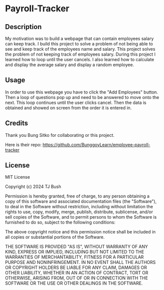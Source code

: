 # Payroll-Tracker

## Description

My motivation was to build a webpage that can contain employees salary can keep track. I build this project to solve a problem of not being able to see and keep track of the employees name and salary. This project solves the problem of not keeping track of employees salary. During this project I learned how to loop until the user cancels. I also learned how to calculate and display the average salary and display a random employee.

## Usage

In order to use this webpage you have to click the "Add Employees" button. Then a loop of questions pop up and need to be answered to move onto the next. This loop continues until the user clicks cancel. Then the data is obtained and showed on screen from the order it is entered in.

## Credits

Thank you Bung Sitko for collaborating or this project. 

Here is their repo: https://github.com/BunggoyLearn/employee-payroll-tracker 

## License

MIT License

Copyright (c) 2024 TJ Bush

Permission is hereby granted, free of charge, to any person obtaining a copy
of this software and associated documentation files (the "Software"), to deal
in the Software without restriction, including without limitation the rights
to use, copy, modify, merge, publish, distribute, sublicense, and/or sell
copies of the Software, and to permit persons to whom the Software is
furnished to do so, subject to the following conditions:

The above copyright notice and this permission notice shall be included in all
copies or substantial portions of the Software.

THE SOFTWARE IS PROVIDED "AS IS", WITHOUT WARRANTY OF ANY KIND, EXPRESS OR
IMPLIED, INCLUDING BUT NOT LIMITED TO THE WARRANTIES OF MERCHANTABILITY,
FITNESS FOR A PARTICULAR PURPOSE AND NONINFRINGEMENT. IN NO EVENT SHALL THE
AUTHORS OR COPYRIGHT HOLDERS BE LIABLE FOR ANY CLAIM, DAMAGES OR OTHER
LIABILITY, WHETHER IN AN ACTION OF CONTRACT, TORT OR OTHERWISE, ARISING FROM,
OUT OF OR IN CONNECTION WITH THE SOFTWARE OR THE USE OR OTHER DEALINGS IN THE
SOFTWARE.
